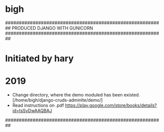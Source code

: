 # bigh

##########################################################
		PRODUCED DJANGO WITH GUNICORN
##########################################################
# Initiated by hary
#
# 2019

- Change directory, where the demo moduled has been existed. [/home/bigh/django-cruds-adminlte/demo/]
- Read instructions on .pdf https://play.google.com/store/books/details?id=tsSvDwAAQBAJ


##########################################################

